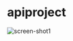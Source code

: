 # apiproject

![screen-shot1](https://user-images.githubusercontent.com/42464377/128189239-d5641159-f8ba-45a5-a784-4c3d55aab717.PNG)
